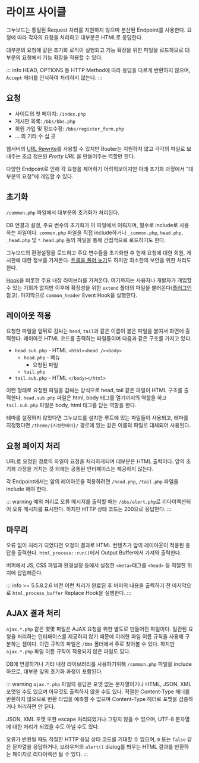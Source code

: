 # 라이프 사이클

그누보드는 통일된 Request 처리를 지원하지 않으며 분산된 Endpoint를 사용한다. 요청에 따라 각자의 요청을 처리하고 대부분은 HTML로 응답한다.

대부분의 요청에 같은 초기화 로직이 실행되고 기능 확장을 위한 파일을 로드하므로 대부분의 요청에서 기능 확장을 적용할 수 있다.

::: info
HEAD, OPTIONS 등 HTTP Method에 따라 응답을 다르게 반환하지 않으며, `Accept` 헤더를 인식하여 처리하지 않는다.
:::

## 요청

- 사이트의 첫 페이지: `/index.php`
- 게시판 목록: `/bbs/bbs.php`
- 회원 가입 및 정보수정: `/bbs/register_form.php`
- ... 외 기타 수 십 곳

웹서버의 [URL Rewrite](/developers/path_and_url)를 사용할 수 있지만 Router는 지원하지 않고 각각의 파일로 보내주는 조금 정돈된 _Pretty URL_ 을 만들어주는 역할만 한다.

다양한 Endpoint로 인해 각 요청을 제어하기 어려워보이지만 아래 초기화 과정에서 "대부분의 요청"에 개입할 수 있다.

## 초기화

`/common.php` 파일에서 대부분의 초기화가 처리된다.

DB 연결과 설정, 주요 변수의 초기화가 이 파일에서 이뤄지며, 필수로 include로 사용하는 파일이다. `common.php` 파일을 직접 include하거나 `_common.php`, `head.php`, `_head.php` 및 `*.head.php` 등의 파일을 통해 간접적으로 로드하기도 한다.

그누보드의 환경설정을 로드하고 주요 변수들을 초기화한 후 현재 요청에 대한 회원, 게시판에 대한 정보를 가져온다. [트롤을 풀어 놓기](/developers/polluted_variables)도 하지만 최소한의 보안을 위한 처리도 한다.

[Hook](/developers/hook)을 비롯한 주요 내장 라이브러를 가져온다. 여기까지는 사용자나 개발자가 개입할 수 있는 기회가 없지만 이후에 확장성을 위한 `extend` 폴더의 파일을 불러온다([플러그인](/developers/make_plugin) 참고). 마지막으로 `common_header` Event Hook을 실행한다.

## 레이아웃 적용

요청한 파일을 앞뒤로 감싸는 `head`, `tail`과 같은 이름이 붙은 파일을 붙여서 화면에 출력한다. 레이아웃 HTML 코드를 출력하는 파일들이며 다음과 같은 구조를 가지고 있다.

- `head.sub.php` - HTML `<html><head /><body>`
  - `head.php` - 메뉴
    - 요청된 파일
  - `tail.php`
- `tail.sub.php` - HTML `</body></html>`

이런 형태로 요청된 파일을 감싸는 방식으로 head, tail 같은 파일이 HTML 구조를 출력한다. `head.sub.php` 파일은 html, body 태그를 열기까지의 역할을 하고 `tail.sub.php` 파일은 body, html 태그를 닫는 역할을 한다.

테마를 설정하지 않았다면 그누보드를 설치한 루트에 있는 파일들이 사용되고, 테마를 지정했다면 `/theme/{지정한테마}/` 경로에 있는 같은 이름의 파일로 대체되어 사용된다.

## 요청 페이지 처리

URL로 요청된 경로의 파일이 요청을 처리하게되며 대부분은 HTML 출력이다.
앞의 초기화 과정을 거치는 것 외에는 공통된 인터페이스는 제공하지 않는다.

각 Endpoint에서는 앞의 레이아웃을 적용하려면 `/head.php`, `/tail.php` 파일을 include 해야 한다.

::: warning
예외 처리로 오류 메시지를 출력할 때는 `/bbs/alert.php`로 리다이렉션되어 오류 메시지를 표시한다.
하지만 HTTP 상태 코드는 200으로 응답한다.
:::

## 마무리

오류 없이 처리가 되었다면 요청의 결과로 HTML 컨텐츠가 앞의 레이아웃이 적용된 응답을 출력한다. `html_process::run()`에서 Output Buffer에서 가져와 출력한다.

버퍼에서 JS, CSS 파일과 환경설정 등에서 설정한 `<meta>`태그를 `<head>` 등 적절한 위치에 삽입해준다.

::: info >= 5.5.8.2.6 버전
이런 처리가 완료된 후 버퍼의 내용을 출력하기 전 마지막으로 `html_process_buffer` Replace Hook을 실행한다.
:::

## AJAX 결과 처리

`ajax.*.php` 같은 몇몇 파일은 AJAX 요청을 위한 별도로 만들어진 파일이다. 일관된 요청을 처리하는 인터페이스를 제공하지 않기 때문에 이러한 파일 이름 규칙을 사용해 구분하는 셈이다. 이런 규칙의 파일은 `/bbs` 폴더에서 주로 찾아볼 수 있다. 하지만 `ajax.*.php` 파일 이름 규칙이 적용되지 않은 파일도 있다.

DB에 연결하거나 기타 내장 라이브러리를 사용하기위해 `/common.php` 파일을 include 하므로, 대부분 앞의 초기화 과정이 포함된다.

::: warning
`ajax.*.php` 파일의 응답은 포맷 없는 문자열이거나 HTML, JSON, XML 포맷일 수도 있으며 아무것도 출력하지 않을 수도 있다. 적절한 Content-Type 헤더를 반환하지 않으므로 반환 타입을 예측할 수 없으며 Content-Type 헤더로 포맷을 검증하거나 처리하면 안 된다.

JSON, XML 포맷 또한 escape 처리되었거나 그렇지 않을 수 있으며, UTF-8 문자열에 대한 처리가 되었을 수도 아닐 수도 있다.

오류가 반환될 때도 적절한 HTTP 응답 상태 코드를 기대할 수 없으며, `0` 또는 `false` 같은 문자열을 응답하거나, 브라우저의 `alert()` dialog를 띄우는 HTML 결과를 반환하는 페이지로 리다이렉션 될 수 있다.
:::
